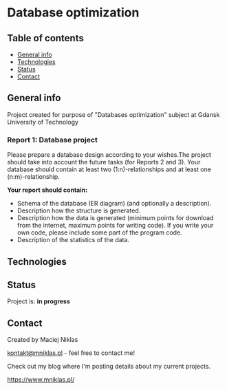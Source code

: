 # Database optimization

## Table of contents
* [General info](#general-info)
* [Technologies](#technologies)
* [Status](#status)
* [Contact](#contact)

## General info
Project created for purpose of "Databases optimization" subject at Gdansk University of Technology

### Report 1: Database project
Please prepare a database design according to your wishes.The project should take into account the future tasks (for Reports 2 and 3). Your database should contain at least two (1:n)-relationships  and at least one (n:m)-relationship.

**Your report should contain:**

* Schema of the database (ER diagram) (and optionally a description).
* Description how the structure is generated.
* Description how the data is generated (minimum points for download from the internet, maximum points for writing code). If you write your own code, please include some part of the program code.
* Description of the statistics of the data.

## Technologies


## Status
Project is: **in progress**

## Contact
Created by Maciej Niklas

kontakt@mniklas.pl - feel free to contact me!

Check out my blog where I'm posting details about my current projects.

https://www.mniklas.pl/